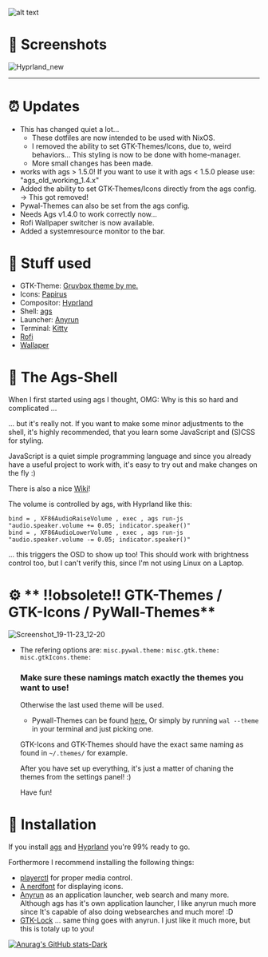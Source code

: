 ![alt text](https://raw.githubusercontent.com/trinib/trinib/82213791fa9ff58d3ca768ddd6de2489ec23ffca/images/footer.svg)

# 👀 **Screenshots** 
![Hyprland_new](https://github.com/RoccoRakete/hyprland-dots/assets/44879342/0acf96c1-93b5-4c9a-9e71-7775172904d4)

---

# ⏰ **Updates**
 * This has changed quiet a lot...
   * These dotfiles are now intended to be used with NixOS. 
   * I removed the ability to set GTK-Themes/Icons, due to, weird behaviors... This styling is now to be done with home-manager.
   * More small changes has been made. 
 * works with ags > 1.5.0! If you want to use it with ags < 1.5.0 please use: "ags_old_working_1.4.x"
 * Added the ability to set GTK-Themes/Icons directly from the ags config. -> This got removed! 
 * Pywal-Themes can also be set from the ags config.
 * Needs Ags v1.4.0 to work correctly now... 
 * Rofi Wallpaper switcher is now available. 
 * Added a systemresource monitor to the bar.

# 🔧 **Stuff used** 
* GTK-Theme: [Gruvbox theme by me.](https://github.com/RoccoRakete/gruvbox-gtk-theme)
* Icons: [Papirus](https://github.com/PapirusDevelopmentTeam/papirus-icon-theme)
* Compositor: [Hyprland](https://github.com/hyprwm/Hyprland)
* Shell: [ags](https://github.com/Aylur/ags)
* Launcher: [Anyrun](https://github.com/Kirottu/anyrun)
* Terminal: [Kitty](https://github.com/kovidgoyal/kitty)
* [Rofi](https://github.com/lbonn/rofi)
* [Wallaper](https://github.com/AngelJumbo/gruvbox-wallpapers/blob/main/wallpapers/irl/stairs.jpg)

# 🎨 **The Ags-Shell** 
When I first started using ags I thought, OMG: Why is this so hard and complicated ...

... but it's really not. If you want to make some minor adjustments to the shell, it's highly recommended, that you learn some JavaScript and (S)CSS for styling.

JavaScript is a quiet simple programming language and since you already have a useful project to work with, it's easy to try out and make changes on the fly :) 

There is also a nice [Wiki](https://github.com/Aylur/ags/wiki)!

The volume is controlled by ags, with Hyprland like this:
```
bind = , XF86AudioRaiseVolume , exec , ags run-js "audio.speaker.volume += 0.05; indicator.speaker()"
bind = , XF86AudioLowerVolume , exec , ags run-js "audio.speaker.volume -= 0.05; indicator.speaker()"
```
... this triggers the OSD to show up too!
This should work with brightness control too, but I can't verify this, since I'm not using Linux on a Laptop.

# ⚙️ ** !!obsolete!! GTK-Themes / GTK-Icons / PyWall-Themes**
![Screenshot_19-11-23_12-20](https://github.com/RoccoRakete/hyprland-dots/assets/44879342/0a197c8a-e0d8-40e4-acf2-7d17771c5bb7)


* The refering options are: ```misc.pywal.theme:``` ```misc.gtk.theme:``` ```misc.gtkIcons.theme:```

  ### Make sure these namings match exactly the themes you want to use! 
  Otherwise the last used theme will be used.
  * Pywall-Themes can be found [here.](https://adamrutter.github.io/pywal-themes-preview/)
    Or simply by running ```wal --theme``` in your terminal and just picking one.
    
  GTK-Icons and GTK-Themes should have the exact same naming as found in ```~/.themes/``` for example.
  
  After you have set up everything, it's just a matter of chaning the themes from the settings panel! :)
  
  Have fun! 

# 📜 **Installation** 
If you install [ags](https://github.com/Aylur/ags/wiki/installation) and [Hyprland](https://wiki.hyprland.org/Getting-Started/Installation/) you're 99% ready to go. 

Forthermore I recommend installing the following things: 
* [playerctl](https://github.com/altdesktop/playerctl) for proper media control.
* [A nerdfont](https://www.nerdfonts.com/) for displaying icons.
* [Anyrun](https://github.com/Kirottu/anyrun) as an application launcher, web search and many more. Although ags has it's own application launcher, I like anyrun much more since It's capable of also doing websearches and much more! :D 
* [GTK-Lock](https://github.com/jovanlanik/gtklock) ... same thing goes with anyrun. I just like it much more, but this is totaly up to you!



[![Anurag's GitHub stats-Dark](https://github-readme-stats.vercel.app/api?username=RoccoRakete&show_icons=true&theme=dark#gh-dark-mode-only)](https://github.com/anuraghazra/github-readme-stats#gh-dark-mode-only)
